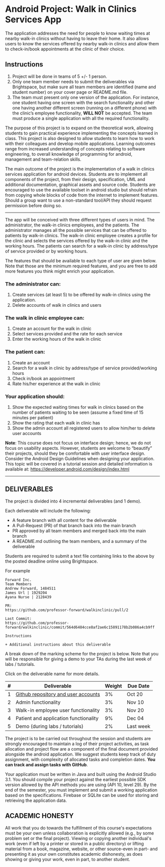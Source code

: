 # Android Project: Walk in Clinics Services App

The application addresses the need for people to know waiting times at nearby walk-in clinics without having to leave their home. It also allows users to know the services offered by nearby walk-in clinics and allow them to check-in/book appointments at the clinic of their choice.


## Instructions

1. Project will be done in teams of 5 +/- 1 person.
2. Only one team member needs to submit the deliverables via Brightspace, but make sure
all team members are identified (name and student number) on your cover page or
README.md file.
3. The team must present only one version of the application. For instance, one student
having one screen with the search functionality and other one having another different screen (running on a different phone) with the clinic’s employee functionality, **WILL NOT** be accepted. The team must produce a single application with all the required functionality.

The purpose of this project is to expand on the theoretical work, allowing students to gain practical experience implementing the concepts learned in class. This project is also designed to allow students to learn how to work with their colleagues and develop mobile applications. Learning outcomes range from increased understanding of concepts relating to software engineering, to overall knowledge of programming for android, management and team-relation skills.

The main outcome of the project is the implementation of a walk in clinics services application for android devices. Students are to implement all components of the project, from their design, specification, UML and additional documentation, graphical assets and source code. Students are encouraged to use the available toolset in android studio but should refrain from
copying whole blocks of code from the internet to implement features. Should a group want to use a non-standard tool/API they should request permission before doing so.

---

The app will be conceived with three different types of users in mind. The administrator, the walk-in clinics employees, and the patients. The administrator manages all the possible services that can be offered to patients by walk-in clinics. The walk-in clinic employee creates a profile for the clinic and selects the services offered by the walk-in clinic and the working hours. The patients can search for a walk-in clinic by address/type of service provided or by working hours.

The features that should be available to each type of user are given below. Note that those are the minimum required features, and you are free to add more features you think might enrich your application.

### The administrator can:
1. Create services (at least 5) to be offered by walk-in clinics using the application.
2. Delete accounts of walk in clinics and users

### The walk in clinic employee can:
1. Create an account for the walk in clinic
2. Select services provided and the rate for each service
3. Enter the working hours of the walk in clinic

### The patient can:
1. Create an account
2. Search for a walk in clinic by address/type of service provided/working hours
3. Check in/book an appointment
4. Rate his/her experience at the walk in clinic

### Your application should:
1. Show the expected waiting times for walk in clinics based on the number of patients waiting to be seen (assume a fixed time of 15 minutes per patient)
2. Show the rating that each walk in clinic has
3. Show the admin account all registered users to allow him/her to delete user accounts

**Note**: This course does not focus on interface design; hence, we do not focus on usability aspects. However, students are welcome to “beautify” their projects, should they be comfortable with user interface design. Consider the Android Design Guidelines when designing
your application. This topic will be covered in a tutorial session and detailed information is available at: https://developer.android.com/design/index.html

---

## DELIVERABLES

The project is divided into 4 incremental deliverables (and 1 demo).

Each deliverable will include the following:

* A feature branch with all content for the deliverable
* A Pull-Request (PR) of that branch back into the main branch
* PR approved by all team members and merged back into the main branch
* A README.md outlining the team members, and a summary of the deliverable

Students are required to submit a text file containing links to the
above by the posted deadline online using Brightspace.

For example

```
Forward Inc.
Team Members
Andrew Forward, 1484511 
James Url | 1929204 
Ayana Nurse | 2128439

PR:
https://github.com/professor-forward/walkinclinic/pull/2

Last Commit:
https://github.com/professor-forward/walkinclinic/commit/564d6484cce8af2ae6c15891178b2b086a4cb9ff

Instructions

+ Additional instructions about this deliverable
```

A break down of the marking scheme for the project is below.
Note that you will be responsible for giving a demo to your
TAs during the last week of labs / tutorials.

Click on the deliverable name for more details.

| # | Deliverable | Weight | Due Date |
| --- | --- | --- | --- |
| 1 | [Github repository and user accounts](/docs/deliverable01.md) | 3% | Oct 20 |
| 2 | Admin functionality | 3% | Nov 10 |
| 3 | Walk-in employee user functionality | 3% | Nov 20 |
| 4 | Patient and application functionality | 9% | Dec 04 |
| 5 | Demo (during labs / tutorials) | 2% | Last week |

The project is to be carried out throughout the session and students are
strongly encouraged to maintain a log of their project activities,
as task allocation and project flow are a component of the final
document provided alongside the android application.
We suggest students keep track of duty assignment, with complexity
of allocated tasks and completion dates. **You can track and assign tasks
with GitHub**.

Your application must be written in Java and built using the Android Studio 3.1. You should compile your project against the earliest possible SDK version allowed by the API methods you are using (API 10, level 29). By the end of the semester, you must implement and submit a working application based on the specifications. Firebase or SQLite can be used for storing and retrieving the application data.


## ACADEMIC HONESTY

All work that you do towards the fulfillment of this course's expectations
must be your own unless collaboration is explicitly allowed (e.g., by some
problem set or the final project). Viewing or copying another individual's
work (even if left by a printer or stored in a public directory) or lifting
material from a book, magazine, website, or other source-even in part- and
presenting it as your own constitutes academic dishonesty, as does showing
or giving your work, even in part, to another student.

